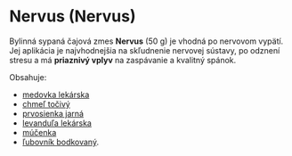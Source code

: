 Nervus (Nervus)
===============

Bylinná sypaná čajová zmes **Nervus** (50 g) je vhodná po nervovom vypätí. Jej
aplikácia je najvhodnejšia na skľudnenie nervovej sústavy, po odznení stresu a
má **priaznivý vplyv** na zaspávanie a kvalitný spánok.

Obsahuje:

* [medovka lekárska](../bylinky/medovka-lekarska)
* [chmeľ točivý](../bylinky/chmel-obycajny)
* [prvosienka jarná](../bylinky/prvosienka-jarna)
* [levanduľa lekárska](../bylinky/levandula-lekarska)
* [múčenka](../bylinky/mucenka)
* [ľubovník bodkovaný](../bylinky/lubovnik-bodkovany).
